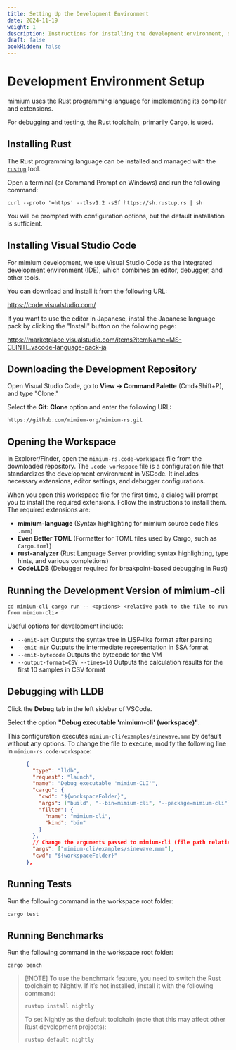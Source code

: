 ```yaml
---
title: Setting Up the Development Environment
date: 2024-11-19
weight: 1
description: Instructions for installing the development environment, debugging, and testing
draft: false
bookHidden: false
---
```


# Development Environment Setup

mimium uses the Rust programming language for implementing its compiler and extensions.

For debugging and testing, the Rust toolchain, primarily Cargo, is used.

## Installing Rust

The Rust programming language can be installed and managed with the [`rustup`](https://www.rust-lang.org/tools/install) tool.

Open a terminal (or Command Prompt on Windows) and run the following command:

```
curl --proto '=https' --tlsv1.2 -sSf https://sh.rustup.rs | sh
```


You will be prompted with configuration options, but the default installation is sufficient.

## Installing Visual Studio Code

For mimium development, we use Visual Studio Code as the integrated development environment (IDE), which combines an editor, debugger, and other tools.

You can download and install it from the following URL:

https://code.visualstudio.com/

If you want to use the editor in Japanese, install the Japanese language pack by clicking the "Install" button on the following page:

https://marketplace.visualstudio.com/items?itemName=MS-CEINTL.vscode-language-pack-ja

## Downloading the Development Repository

Open Visual Studio Code, go to **View → Command Palette** (Cmd+Shift+P), and type "Clone."

Select the **Git: Clone** option and enter the following URL:

```
https://github.com/mimium-org/mimium-rs.git
```


## Opening the Workspace

In Explorer/Finder, open the `mimium-rs.code-workspace` file from the downloaded repository. The `.code-workspace` file is a configuration file that standardizes the development environment in VSCode. It includes necessary extensions, editor settings, and debugger configurations.

When you open this workspace file for the first time, a dialog will prompt you to install the required extensions. Follow the instructions to install them. The required extensions are:

- **mimium-language** (Syntax highlighting for mimium source code files `.mmm`)
- **Even Better TOML** (Formatter for TOML files used by Cargo, such as `Cargo.toml`)
- **rust-analyzer** (Rust Language Server providing syntax highlighting, type hints, and various completions)
- **CodeLLDB** (Debugger required for breakpoint-based debugging in Rust)

## Running the Development Version of mimium-cli

```
cd mimium-cli cargo run -- <options> <relative path to the file to run from mimium-cli>
```

Useful options for development include:

- `--emit-ast` Outputs the syntax tree in LISP-like format after parsing
- `--emit-mir` Outputs the intermediate representation in SSA format
- `--emit-bytecode` Outputs the bytecode for the VM 
- `--output-format=CSV --times=10` Outputs the calculation results for the first 10 samples in CSV format


## Debugging with LLDB

Click the **Debug** tab in the left sidebar of VSCode.

Select the option **"Debug executable 'mimium-cli' (workspace)"**.

This configuration executes `mimium-cli/examples/sinewave.mmm` by default without any options. To change the file to execute, modify the following line in `mimium-rs.code-workspace`:

```json
      {
        "type": "lldb",
        "request": "launch",
        "name": "Debug executable 'mimium-CLI'",
        "cargo": {
          "cwd": "${workspaceFolder}",
          "args": ["build", "--bin=mimium-cli", "--package=mimium-cli"],
          "filter": {
            "name": "mimium-cli",
            "kind": "bin"
          }
        },
        // Change the arguments passed to mimium-cli (file path relative to the workspace root)
        "args": ["mimium-cli/examples/sinewave.mmm"],
        "cwd": "${workspaceFolder}"
      },
```

## Running Tests

Run the following command in the workspace root folder:

```
cargo test
```

## Running Benchmarks

Run the following command in the workspace root folder:

```
cargo bench
```

> [!NOTE] To use the benchmark feature, you need to switch the Rust toolchain to Nightly. If it’s not installed, install it with the following command:
>
> ```
> rustup install nightly
> ```
>
> To set Nightly as the default toolchain (note that this may affect other Rust development projects):
> 
> ```
> rustup default nightly
> ```
